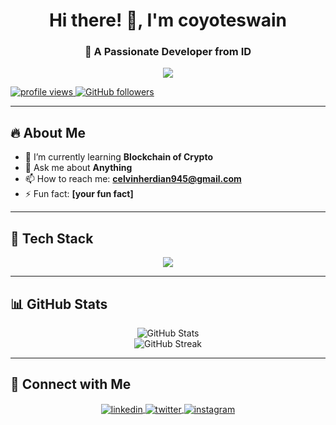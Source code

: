 <h1 align="center">Hi there! 👋, I'm coyoteswain</h1>
<h3 align="center">🚀 A Passionate Developer from ID</h3>

<p align="center">
  <img src="https://github.com/coyoteswain/coyoteswain/blob/output/github-contribution-grid-snake.svg" />
</p>

  <a href="https://github.com/coyoteswain">
    <img src="https://komarev.com/ghpvc/?username=coyoteswain&label=Profile%20Views&color=0e75b6&style=flat" alt="profile views" />
  </a>
  <a href="https://github.com/coyoteswain?tab=followers">
    <img src="https://img.shields.io/github/followers/coyoteswain?label=Followers&style=social" alt="GitHub followers" />
  </a>
</p>

---

## 🔥 About Me
- 🌱 I’m currently learning **Blockchain of Crypto**  
- 💬 Ask me about **Anything**  
- 📫 How to reach me: **celvinherdian945@gmail.com**  
- ⚡ Fun fact: **[your fun fact]**  

---

## 🚀 Tech Stack
<p align="center">
  <img src="https://skillicons.dev/icons?i=js,html,css,react,nodejs,python,java,php,mysql,git" />
</p>

---

## 📊 GitHub Stats  
<p align="center">
  <img src="https://github-readme-stats.vercel.app/api?username=coyoteswain&show_icons=true&theme=radical" alt="GitHub Stats" />
  <br>
  <img src="https://github-readme-streak-stats.herokuapp.com/?user=coyoteswain&theme=radical" alt="GitHub Streak" />
</p>

---

## 📌 Connect with Me
<p align="center">
  <a href="https://linkedin.com/in/celvin-herdian" target="_blank">
    <img align="center" src="https://img.shields.io/badge/LinkedIn-blue?style=for-the-badge&logo=linkedin" alt="linkedin" />
  </a>
  <a href="https://twitter.com/rosemaryzzzzz" target="_blank">
    <img align="center" src="https://img.shields.io/badge/Twitter-blue?style=for-the-badge&logo=twitter" alt="twitter" />
  </a>
  <a href="https://instagram.com/celvinherdiann" target="_blank">
    <img align="center" src="https://img.shields.io/badge/Instagram-E4405F?style=for-the-badge&logo=instagram&logoColor=white" alt="instagram" />
  </a>
</p>
